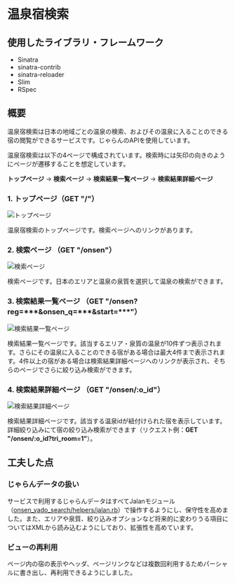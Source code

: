 # 温泉宿検索

## 使用したライブラリ・フレームワーク

* Sinatra
* sinatra-contrib
* sinatra-reloader
* Slim
* RSpec

## 概要

温泉宿検索は日本の地域ごとの温泉の検索、およびその温泉に入ることのできる宿の閲覧ができるサービスです。じゃらんのAPIを使用しています。

温泉宿検索は以下の4ページで構成されています。検索時には矢印の向きのようにページが遷移することを想定しています。

**トップページ** -> **検索ページ** -> **検索結果一覧ページ** -> **検索結果詳細ページ**

### 1. トップページ（GET "/"）

![トップページ](https://github.com/kazukitash/onsen_yado_search/wiki/images/top.png "トップページ")

温泉宿検索のトップページです。検索ページへのリンクがあります。

### 2. 検索ページ （GET "/onsen"）

![検索ページ](https://github.com/kazukitash/onsen_yado_search/wiki/images/search.png "検索ページ")

検索ページです。日本のエリアと温泉の泉質を選択して温泉の検索ができます。

### 3. 検索結果一覧ページ （GET "/onsen?reg=\*\*\*&onsen_q=\*\*\*&start=\*\*\*"）

![検索結果一覧ページ](https://github.com/kazukitash/onsen_yado_search/wiki/images/index.png "検索結果一覧ページ")

検索結果一覧ページです。該当するエリア・泉質の温泉が10件ずつ表示されます。さらにその温泉に入ることのできる宿がある場合は最大4件まで表示されます。4件以上の宿がある場合は検索結果詳細ページへのリンクが表示され、そちらのページでさらに絞り込み検索ができます。

### 4. 検索結果詳細ページ （GET "/onsen/:o_id"）

![検索結果詳細ページ](https://github.com/kazukitash/onsen_yado_search/wiki/images/show.png "検索結果詳細ページ")

検索結果詳細ページです。該当する温泉idが紐付けられた宿を表示しています。詳細絞り込みにて宿の絞り込み検索ができます（リクエスト例：**GET "/onsen/:o_id?tri_room=1"**）。

## 工夫した点

### じゃらんデータの扱い

サービスで利用するじゃらんデータはすべてJalanモジュール（[onsen_yado_search/helpers/jalan.rb](https://github.com/kazukitash/onsen_yado_search/blob/master/helpers/jalan.rb)）で操作するようにし、保守性を高めました。また、エリアや泉質、絞り込みオプションなど将来的に変わりうる項目についてはXMLから読み込むようにしており、拡張性を高めています。

### ビューの再利用

ページ内の宿の表示やヘッダ、ページリンクなどは複数回利用するためパーシャルに書き出し、再利用できるようにしました。
